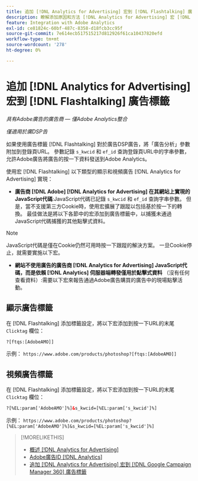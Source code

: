 ```yaml
---
title: 追加 [!DNL Analytics for Advertising] 宏到 [!DNL Flashtalking] 廣告標籤
description: 瞭解添加原因和方法 [!DNL Analytics for Advertising] 宏 [!DNL Flashtalking] ad標籤
feature: Integration with Adobe Analytics
exl-id: ce81824c-60bf-487c-8358-d18fcb3cc95f
source-git-commit: 7e614ecb517515217d812926f61ca10437820efd
workflow-type: tm+mt
source-wordcount: '278'
ht-degree: 0%

---
```


# 追加 [!DNL Analytics for Advertising] 宏到 [!DNL Flashtalking] 廣告標籤

*具有Adobe廣告的廣告商 — 僅Adobe Analytics整合*

*僅適用於廣DSP告*

如果使用廣告標籤 [!DNL Flashtalking] 對於廣告DSP廣告，將「廣告分析」參數附加到登錄頁URL。 參數記錄 `s_kwcid` 和 `ef_id` 查詢登錄頁URL中的字串參數，允許Adobe廣告將廣告的按一下資料發送到Adobe Analytics。

使用宏 [!DNL Flashtalking] 以下類型的顯示和視頻廣告 [!DNL Analytics for Advertising] 實現：

* **廣告商 [!DNL Adobe] [!DNL Analytics for Advertising] 在其網站上實現的JavaScript代碼**:JavaScript代碼已記錄 `s_kwcid` 和 `ef_id` 查詢字串參數。 但是，當不支援第三方Cookie時，使用宏擴展了跟蹤以包括基於按一下的轉換。 最佳做法是將以下各節中的宏添加到廣告標籤中，以捕獲未通過JavaScript代碼捕獲的其他點擊式資料。

>[!NOTE]
>
>JavaScript代碼是僅在Cookie仍然可用時按一下跟蹤的解決方案。 一旦Cookie停止，就需要實施以下宏。

* **網站不使用廣告的廣告商 [!DNL Analytics for Advertising] JavaScript代碼，而是依賴 [!DNL Analytics] 伺服器端轉發僅用於點擊式資料** （沒有任何查看資料）:需要以下宏來報告通過Adobe廣告購買的廣告中的現場點擊活動。

## 顯示廣告標籤

在 [!DNL Flashtalking] 添加標籤設定，將以下宏添加到按一下URL的末尾 `Clicktag` 欄位：

```html
?[ftqs:[AdobeAMO]]
```

示例：  `https://www.adobe.com/products/photoshop?[ftqs:[AdobeAMO]]`

## 視頻廣告標籤

在 [!DNL Flashtalking] 添加標籤設定，將以下宏添加到按一下URL的末尾 `Clicktag` 欄位：

```html
?[%EL:param['AdobeAMO']%]&s_kwcid=[%EL:param['s_kwcid']%]
```

示例：  `https://www.adobe.com/products/photoshop?[%EL:param['AdobeAMO']%]&s_kwcid=[%EL:param['s_kwcid']%]`

>[!MORELIKETHIS]
>
>* [概述 [!DNL Analytics for Advertising]](overview.md)
>* [Adobe廣告ID [!DNL Analytics]](/help/integrations/analytics/ids.md)
>* [追加 [!DNL Analytics for Advertising] 宏到 [!DNL Google Campaign Manager 360] 廣告標籤](/help/integrations/analytics/macros-google-campaign-manager.md)

